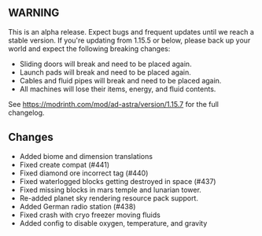 ## WARNING
This is an alpha release. Expect bugs and frequent updates until we reach a stable version.
If you're updating from 1.15.5 or below, please back up your world and expect the following breaking changes:
- Sliding doors will break and need to be placed again.
- Launch pads will break and need to be placed again.
- Cables and fluid pipes will break and need to be placed again.
- All machines will lose their items, energy, and fluid contents.

See https://modrinth.com/mod/ad-astra/version/1.15.7 for the full changelog.

## Changes

- Added biome and dimension translations
- Fixed create compat (#441)
- Fixed diamond ore incorrect tag (#440)
- Fixed waterlogged blocks getting destroyed in space (#437)
- Fixed missing blocks in mars temple and lunarian tower.
- Re-added planet sky rendering resource pack support.
- Added German radio station (#438) 
- Fixed crash with cryo freezer moving fluids
- Added config to disable oxygen, temperature, and gravity